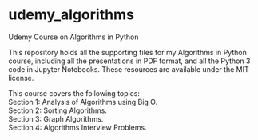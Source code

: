 # udemy_algorithms
Udemy Course on Algorithms in Python

This repository holds all the supporting files for my Algorithms in Python course, including all the presentations in PDF format, and all the Python 3 code in Jupyter Notebooks. These resources are available under the MIT license.

This course covers the following topics:  
Section 1: Analysis of Algorithms using Big O.  
Section 2: Sorting Algorithms.  
Section 3: Graph Algorithms.  
Section 4: Algorithms Interview Problems.  
